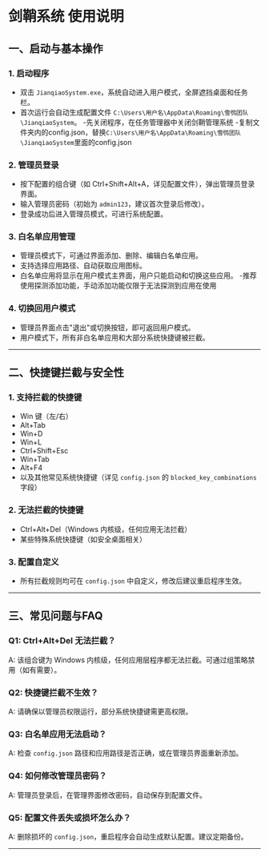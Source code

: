 # 剑鞘系统 使用说明


## 一、启动与基本操作

### 1. 启动程序
- 双击 `JianqiaoSystem.exe`，系统自动进入用户模式，全屏遮挡桌面和任务栏。
- 首次运行会自动生成配置文件 `C:\Users\用户名\AppData\Roaming\雪鸮团队\JianqiaoSystem`。
-先关闭程序，在任务管理器中关闭剑鞘管理系统
-复制文件夹内的config.json，替换`C:\Users\用户名\AppData\Roaming\雪鸮团队\JianqiaoSystem`里面的config.json

### 2. 管理员登录
- 按下配置的组合键（如 Ctrl+Shift+Alt+A，详见配置文件），弹出管理员登录界面。
- 输入管理员密码（初始为 `admin123`，建议首次登录后修改）。
- 登录成功后进入管理员模式，可进行系统配置。

### 3. 白名单应用管理
- 管理员模式下，可通过界面添加、删除、编辑白名单应用。
- 支持选择应用路径、自动获取应用图标。
- 白名单应用将显示在用户模式主界面，用户只能启动和切换这些应用。
-推荐使用探测添加功能，手动添加功能仅限于无法探测到应用在使用

### 4. 切换回用户模式
- 管理员界面点击"退出"或切换按钮，即可返回用户模式。
- 用户模式下，所有非白名单应用和大部分系统快捷键被拦截。

---

## 二、快捷键拦截与安全性

### 1. 支持拦截的快捷键
- Win 键（左/右）
- Alt+Tab
- Win+D
- Win+L
- Ctrl+Shift+Esc
- Win+Tab
- Alt+F4
- 以及其他常见系统快捷键（详见 `config.json` 的 `blocked_key_combinations` 字段）

### 2. 无法拦截的快捷键
- Ctrl+Alt+Del（Windows 内核级，任何应用无法拦截）
- 某些特殊系统快捷键（如安全桌面相关）

### 3. 配置自定义
- 所有拦截规则均可在 `config.json` 中自定义，修改后建议重启程序生效。

---

## 三、常见问题与FAQ

### Q1: Ctrl+Alt+Del 无法拦截？
A: 该组合键为 Windows 内核级，任何应用层程序都无法拦截。可通过组策略禁用（如有需要）。

### Q2: 快捷键拦截不生效？
A: 请确保以管理员权限运行，部分系统快捷键需更高权限。

### Q3: 白名单应用无法启动？
A: 检查 `config.json` 路径和应用路径是否正确，或在管理员界面重新添加。

### Q4: 如何修改管理员密码？
A: 管理员登录后，在管理界面修改密码，自动保存到配置文件。

### Q5: 配置文件丢失或损坏怎么办？
A: 删除损坏的 `config.json`，重启程序会自动生成默认配置。建议定期备份。

---